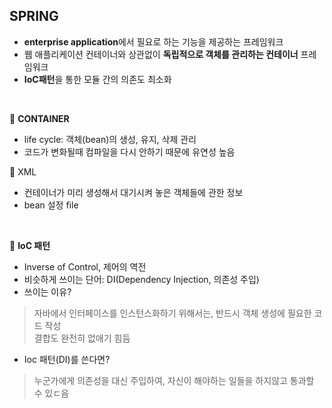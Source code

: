 ## SPRING

- **enterprise application**에서 필요로 하는 기능을 제공하는 프레임워크
- 웹 애플리케이션 컨테이너와 상관없이 **독립적으로 객체를 관리하는 컨테이너** 프레임워크
- **IoC패턴**을 통한 모듈 간의 의존도 최소화

<br>

:star2: **CONTAINER**

- life cycle: 객체(bean)의 생성, 유지, 삭제 관리
- 코드가 변화될때 컴파일을 다시 안하기 때문에 유연성 높음

:link: XML

- 컨테이너가 미리 생성해서 대기시켜 놓은 객체들에 관한 정보
- bean 설정 file

<br>

:star2: **IoC 패턴**

- Inverse of Control, 제어의 역전
- 비슷하게 쓰이는 단어: DI(Dependency Injection, 의존성 주입)
- 쓰이는 이유? 
> 자바에서 인터페이스를 인스턴스화하기 위해서는, 반드시 객체 생성에 필요한 코드 작성 <br>
> 결합도 완전히 없애기 힘듬
- Ioc 패턴(DI)를 쓴다면?
> 누군가에게 의존성을 대신 주입하여, 자신이 해야하는 일들을 하지않고 통과할 수 있ㄷ음

